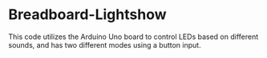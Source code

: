 # Breadboard-Lightshow
This code utilizes the Arduino Uno board to control LEDs based on different sounds, and has two different modes using a button input.
